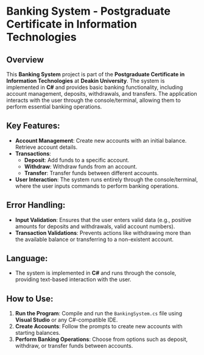 # Banking System - Postgraduate Certificate in Information Technologies

## Overview
This **Banking System** project is part of the **Postgraduate Certificate in Information Technologies** at **Deakin University**. The system is implemented in **C#** and provides basic banking functionality, including account management, deposits, withdrawals, and transfers. The application interacts with the user through the console/terminal, allowing them to perform essential banking operations.

## Key Features:
- **Account Management**: Create new accounts with an initial balance. Retrieve account details.
- **Transactions**:
  - **Deposit**: Add funds to a specific account.
  - **Withdraw**: Withdraw funds from an account.
  - **Transfer**: Transfer funds between different accounts.
- **User Interaction**: The system runs entirely through the console/terminal, where the user inputs commands to perform banking operations.
  
## Error Handling:
- **Input Validation**: Ensures that the user enters valid data (e.g., positive amounts for deposits and withdrawals, valid account numbers).
- **Transaction Validations**: Prevents actions like withdrawing more than the available balance or transferring to a non-existent account.
  
## Language:
- The system is implemented in **C#** and runs through the console, providing text-based interaction with the user.

## How to Use:
1. **Run the Program**: Compile and run the `BankingSystem.cs` file using **Visual Studio** or any C#-compatible IDE.
2. **Create Accounts**: Follow the prompts to create new accounts with starting balances.
3. **Perform Banking Operations**: Choose from options such as deposit, withdraw, or transfer funds between accounts.

